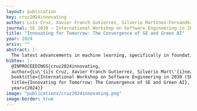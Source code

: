 ```yaml
---
layout: publication
key: cruz2024innovating
author: Luís Cruz, Xavier Franch Gutierrez, Silverio Martínez-Fernández
journal: SE 2030 – International Workshop on Software Engineering in 2030
title: "Innovating for Tomorrow: The Convergence of SE and Green AI"
year: 2024
arxiv: ""
abstract: |-
  The latest advancements in machine learning, specifically in foundation models, are revolutionizing the frontiers of existing software engineering (SE) processes. This is a bi-directional phenomena, where 1) software systems are now challenged to provide AI-enabled features to their users, and 2) AI is used to automate tasks within the software development lifecycle. In an era where sustainability is a pressing societal concern, our community needs to adopt a long-term plan enabling a conscious transformation that aligns with environmental sustainability values. In this paper, we reflect on the impact of adopting environmentally friendly practices to create AI-enabled software systems and make considerations on the environmental impact of using foundation models for software development.
bibtex: |- 
  @INPROCEEDINGS{cruz2024innovating,
  author={Lu\'{i}s Cruz, Xavier Franch Gutierrez, Silverio Mart\'{i}nez-Fern\'{a}ndez},
  booktitle={International Workshop on Software Engineering in 2030 (SE 2030)}, 
  title={Innovating for Tomorrow: The Convergence of SE and Green AI}, 
  year={2024}}
image: "publications/cruz2024innovating.png"
image-border: true
---
```

